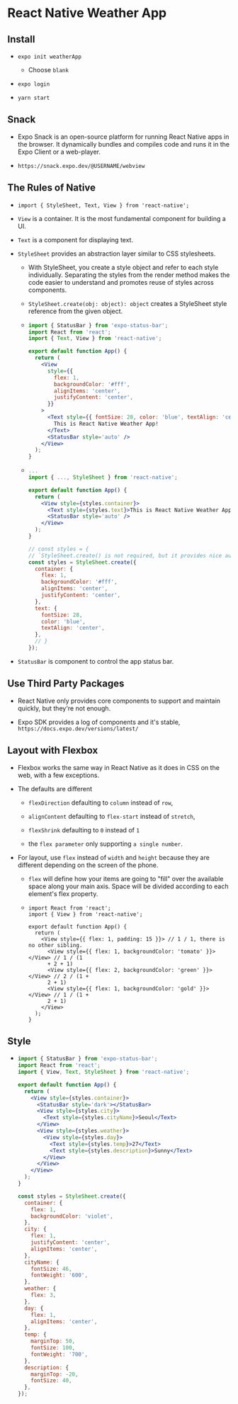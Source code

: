 # React Native Weather App

## Install

- `expo init weatherApp`

  - Choose `blank`

- `expo login`

- `yarn start`

## Snack

- Expo Snack is an open-source platform for running React Native apps in the browser. It dynamically bundles and compiles code and runs it in the Expo Client or a web-player.

- `https://snack.expo.dev/@USERNAME/webview`

## The Rules of Native

- `import { StyleSheet, Text, View } from 'react-native';`

- `View` is a container. It is the most fundamental component for building a UI.

- `Text` is a component for displaying text.

- `StyleSheet` provides an abstraction layer similar to CSS stylesheets.

  - With StyleSheet, you create a style object and refer to each style individually. Separating the styles from the render method makes the code easier to understand and promotes reuse of styles across components.

  - `StyleSheet.create(obj: object): object` creates a StyleSheet style reference from the given object.

  - ```jsx
    import { StatusBar } from 'expo-status-bar';
    import React from 'react';
    import { Text, View } from 'react-native';

    export default function App() {
      return (
        <View
          style={{
            flex: 1,
            backgroundColor: '#fff',
            alignItems: 'center',
            justifyContent: 'center',
          }}
        >
          <Text style={{ fontSize: 28, color: 'blue', textAlign: 'center' }}>
            This is React Native Weather App!
          </Text>
          <StatusBar style='auto' />
        </View>
      );
    }
    ```

  - ```jsx
    ...
    import { ..., StyleSheet } from 'react-native';

    export default function App() {
      return (
        <View style={styles.container}>
          <Text style={styles.text}>This is React Native Weather App!</Text>
          <StatusBar style='auto' />
        </View>
      );
    }

    // const styles = {
    // `StyleSheet.create() is not required, but it provides nice autocomplete.
    const styles = StyleSheet.create({
      container: {
        flex: 1,
        backgroundColor: '#fff',
        alignItems: 'center',
        justifyContent: 'center',
      },
      text: {
        fontSize: 28,
        color: 'blue',
        textAlign: 'center',
      },
      // }
    });
    ```

- `StatusBar` is component to control the app status bar.

## Use Third Party Packages

- React Native only provides core components to support and maintain quickly, but they're not enough.

- Expo SDK provides a log of components and it's stable, `https://docs.expo.dev/versions/latest/`

## Layout with Flexbox

- Flexbox works the same way in React Native as it does in CSS on the web, with a few exceptions.

- The defaults are different

  - `flexDirection` defaulting to `column` instead of `row`,

  - `alignContent` defaulting to `flex-start` instead of `stretch`,

  - `flexShrink` defaulting to `0` instead of `1`

  - the `flex parameter` only supporting `a single number`.

- For layout, use `flex` instead of `width` and `height` because they are different depending on the screen of the phone.

  - `flex` will define how your items are going to "fill" over the available space along your main axis. Space will be divided according to each element's flex property.

  - ```
    import React from 'react';
    import { View } from 'react-native';

    export default function App() {
      return (
        <View style={{ flex: 1, padding: 15 }}> // 1 / 1, there is no other sibling.
          <View style={{ flex: 1, backgroundColor: 'tomato' }}></View> // 1 / (1
          + 2 + 1)
          <View style={{ flex: 2, backgroundColor: 'green' }}></View> // 2 / (1 +
          2 + 1)
          <View style={{ flex: 1, backgroundColor: 'gold' }}></View> // 1 / (1 +
          2 + 1)
        </View>
      );
    }
    ```

## Style

- ```jsx
  import { StatusBar } from 'expo-status-bar';
  import React from 'react';
  import { View, Text, StyleSheet } from 'react-native';

  export default function App() {
    return (
      <View style={styles.container}>
        <StatusBar style='dark'></StatusBar>
        <View style={styles.city}>
          <Text style={styles.cityName}>Seoul</Text>
        </View>
        <View style={styles.weather}>
          <View style={styles.day}>
            <Text style={styles.temp}>27</Text>
            <Text style={styles.description}>Sunny</Text>
          </View>
        </View>
      </View>
    );
  }

  const styles = StyleSheet.create({
    container: {
      flex: 1,
      backgroundColor: 'violet',
    },
    city: {
      flex: 1,
      justifyContent: 'center',
      alignItems: 'center',
    },
    cityName: {
      fontSize: 46,
      fontWeight: '600',
    },
    weather: {
      flex: 3,
    },
    day: {
      flex: 1,
      alignItems: 'center',
    },
    temp: {
      marginTop: 50,
      fontSize: 100,
      fontWeight: '700',
    },
    description: {
      marginTop: -20,
      fontSize: 40,
    },
  });
  ```
